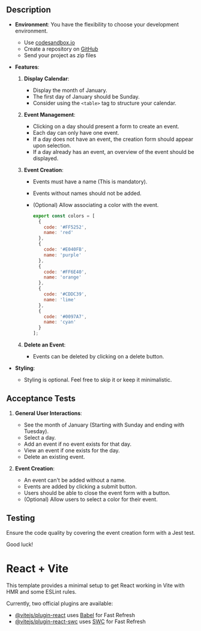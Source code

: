 ## Description

- **Environment**: You have the flexibility to choose your development environment.
  - Use [codesandbox.io](https://codesandbox.io/)
  - Create a repository on [GitHub](https://github.com/)
  - Send your project as zip files

- **Features**:
  1. **Display Calendar**:
     - Display the month of January.
     - The first day of January should be Sunday.
     - Consider using the `<table>` tag to structure your calendar.

  2. **Event Management**:
     - Clicking on a day should present a form to create an event.
     - Each day can only have one event.
     - If a day does not have an event, the creation form should appear upon selection.
     - If a day already has an event, an overview of the event should be displayed.

  3. **Event Creation**:
     - Events must have a name (This is mandatory).
     - Events without names should not be added.
     - (Optional) Allow associating a color with the event.

       ```javascript
       export const colors = [
         {
           code: '#FF5252',
           name: 'red'
         },
         {
           code: '#E040FB',
           name: 'purple'
         },
         {
           code: '#FF6E40',
           name: 'orange'
         },
         {
           code: '#CDDC39',
           name: 'lime'
         },
         {
           code: '#0097A7',
           name: 'cyan'
         }
       ];
       ```

  4. **Delete an Event**:
     - Events can be deleted by clicking on a delete button.

- **Styling**:
  - Styling is optional. Feel free to skip it or keep it minimalistic.

## Acceptance Tests

1. **General User Interactions**:
   - See the month of January (Starting with Sunday and ending with Tuesday).
   - Select a day.
   - Add an event if no event exists for that day.
   - View an event if one exists for the day.
   - Delete an existing event.

2. **Event Creation**:
   - An event can't be added without a name.
   - Events are added by clicking a submit button.
   - Users should be able to close the event form with a button.
   - (Optional) Allow users to select a color for their event.

## Testing

Ensure the code quality by covering the event creation form with a Jest test.

Good luck!

# React + Vite

This template provides a minimal setup to get React working in Vite with HMR and some ESLint rules.

Currently, two official plugins are available:

- [@vitejs/plugin-react](https://github.com/vitejs/vite-plugin-react/blob/main/packages/plugin-react/README.md) uses [Babel](https://babeljs.io/) for Fast Refresh
- [@vitejs/plugin-react-swc](https://github.com/vitejs/vite-plugin-react-swc) uses [SWC](https://swc.rs/) for Fast Refresh
